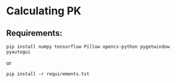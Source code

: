 # Calculating PK
## Requirements:
```
pip install numpy tensorflow Pillow opencv-python pygetwindow pyautogui
```
or
```
pip install -r requirements.txt
```